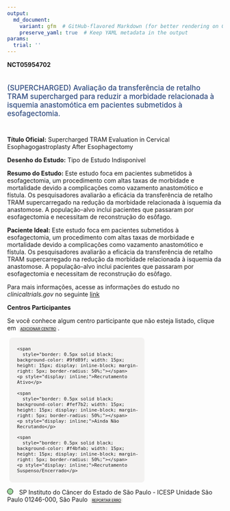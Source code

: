 ```yaml
---
output: 
  md_document:
    variant: gfm  # GitHub-flavored Markdown (for better rendering on GitHub)
    preserve_yaml: true  # Keep YAML metadata in the output
params:
  trial: ''
---
```


**NCT05954702**

<div style="padding: 5px 5px 5px 0px; font-size: 1.20em; font-weight: 500; color: #2E4A7F; text-align: left; margin-bottom: 20px">

(SUPERCHARGED) Avaliação da transferência de retalho TRAM supercharged
para reduzir a morbidade relacionada à isquemia anastomótica em
pacientes submetidos à esofagectomia.

</div>

**Título Oficial:** Supercharged TRAM Evaluation in Cervical
Esophagogastroplasty After Esophagectomy

**Desenho do Estudo:** Tipo de Estudo Indisponivel

**Resumo do Estudo:** Este estudo foca em pacientes submetidos à
esofagectomia, um procedimento com altas taxas de morbidade e
mortalidade devido a complicações como vazamento anastomótico e fístula.
Os pesquisadores avaliarão a eficácia da transferência de retalho TRAM
supercarregado na redução da morbidade relacionada à isquemia da
anastomose. A população-alvo inclui pacientes que passaram por
esofagectomia e necessitam de reconstrução do esôfago.

**Paciente Ideal:** Este estudo foca em pacientes submetidos à
esofagectomia, um procedimento com altas taxas de morbidade e
mortalidade devido a complicações como vazamento anastomótico e fístula.
Os pesquisadores avaliarão a eficácia da transferência de retalho TRAM
supercarregado na redução da morbidade relacionada à isquemia da
anastomose. A população-alvo inclui pacientes que passaram por
esofagectomia e necessitam de reconstrução do esôfago.

Para mais informações, acesse as informações do estudo no
*clinicaltrials.gov* no seguinte
[link](https://clinicaltrials.gov/ct2/show/NCT05954702)

**Centros Participantes**

Se você conhece algum centro participante que não esteja listado, clique
em
<span style="color: #2E4A7F; margin-left: 2px; padding: 4px; background-color: #f3f2f1; border-radius: 8px; font-weight: 500; font-size: 0.6em"><a
href="https://flazar.shinyapps.io/formsapp?study_nct_id=NCT05954702&amp;location_id=N%2FA&amp;location_full_name=N%2FA&amp;form_type=Adicionar%20Centro"
target="_blank">ADICIONAR CENTRO</a></span>.

<div style="margin-bottom: 8px; margin-left: 5px; padding: 8px; max-width: 300px; background-color: #f3f2f1; border-radius: 8px; font-size: 0.9em">

<div style="margin-left: 10px;">

    <span 
      style="border: 0.5px solid black; background-color: #9fd89f; width: 15px; height: 15px; display: inline-block; margin-right: 5px; border-radius: 50%;"></span>
    <p style="display: inline;">Recrutamento Ativo</p>

</div>

<div style="margin-left: 10px;">

    <span 
      style="border: 0.5px solid black; background-color: #fef7b2; width: 15px; height: 15px; display: inline-block; margin-right: 5px; border-radius: 50%;"></span>
    <p style="display: inline;">Ainda Não Recrutando</p>

</div>

<div style="margin-left: 10px;">

    <span 
      style="border: 0.5px solid black; background-color: #f4bfab; width: 15px; height: 15px; display: inline-block; margin-right: 5px; border-radius: 50%;"></span>
    <p style="display: inline;">Recrutamento Suspenso/Encerrado</p>

</div>

</div>

<span style="border: 0.5px solid black; display: inline-block; width: 12px; height: 12px; border-radius: 50%; margin-right: 10px; padding-bottom: 0px; background-color: #9fd89f;"></span>
SP Instituto do Câncer do Estado de São Paulo - ICESP Unidade São Paulo
01246-000, São Paulo
<span style="color: #2E4A7F; margin-left: 2px; padding: 4px; background-color: #f3f2f1; border-radius: 8px; font-weight: 500; font-size: 0.6em"><a
href="https://flazar.shinyapps.io/formsapp?study_nct_id=NCT05954702&amp;location_id=INSTITUTODOCANCERDOESTADODESAOPAULOICESPSAOPAULOSP01246000BRAZIL&amp;location_full_name=Instituto%20do%20C%C3%A2ncer%20do%20Estado%20de%20S%C3%A3o%20Paulo%20-%20ICESP%20Unidade%20S%C3%A3o%20Paulo%2C%2001246-000%2C%20S%C3%A3o%20Paulo&amp;form_type=Reportar%20Erro"
target="_blank">REPORTAR ERRO</a></span>
